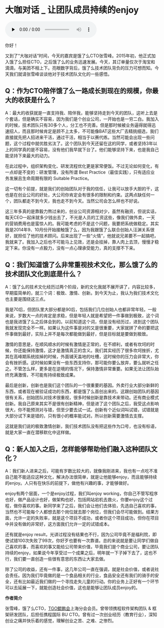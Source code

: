 # 大咖对话 _ 让团队成员持续的enjoy

<audio id="audio" title="大咖对话 | 让团队成员持续的enjoy" controls="" preload="none"><source id="mp3" src="https://static001.geekbang.org/resource/audio/49/ba/49019a7dd693c00c6e9652dee50607ba.mp3"></audio>

你好！

又到了“大咖对话”时间，今天的嘉宾是饿了么CTO张雪峰。2015年初，他正式加入饿了么担任CTO，之后饿了么的业务迅速发展。今天，其订单量仅次于淘宝和滴滴，与美团不相上下。亮眼数字背后，饿了么技术团队背负的压力可想而知。今天我们就请张雪峰谈谈他对于技术团队文化的一些感悟。

## Q：作为CTO陪伴饿了么一路成长到现在的规模，你最大的收获是什么？

A：最大的收获就是一直支持我、陪伴我，能够坚持走到今天的团队，这听上去是个套话，但是确实不容易，因为我们是个创业公司，一开始也是一穷二白。我加入的时候，技术团队只有30多个人，分工也不完善。但是那时候被业务逼得就得迅速招人，而且那时候肯定是顾不上太多，不可能像BAT这些大厂去精挑细选，我们直接就先把人招进来干活，通过干活，相当于以赛代练。当然可能会出现一些问题，这个过程中就优胜劣汰了。这个团队到今天还留在这的同学，或者坚持3年以上的同学真的是不容易，没有他们我早就下台了。他们能够坚持下来，也是我自己能坚持下来最大的动力。

在此过程中，组织架构变化、研发流程优化更是家常便饭。不过无论如何变化，有一点却是不变的：研发管理，没有所谓 Best Practice（最佳实践），只有适应业务发展且生命周期有限的 Suitable Practice。

这一切有个前提，就是我们的创始团队对于我的信任，让我可以放手大胆的干，这也是在创业公司的好处，大公司你肯定会有很多的限制和约束。这两点缺任何一个，团队都走不到今天，我也走不到今天。当然公司会怎么样也不好说。

这三年多真的是靠毅力熬过来的，创业公司资源相对少，虽然有融资，但说实话，每天CEO一起床就多少钱出去了，不光是人员的工资这些，像我们做外卖，一天的营销费用也是蛮惊人的。我可能考虑的不是这个问题，我要把系统做稳定。其实我是2014年9、10月份开始接触饿了么，因为我跟饿了么联合创始人汪渊关系很好，就担任了他的技术顾问。后来出现了一些“火情”，他就说兄弟要不一起搞吧，我就来了。我加入之后也不可能马上见效，还是会挂掉，靠人肉上去顶，慢慢才稳定下来。你没有一点毅力，没有一点心理承受能力，真的支撑不下来。

## Q：我们知道饿了么非常重视技术文化，那么饿了么的技术团队文化到底是什么？

A：饿了么的技术文化经历过两个阶段，新的文化我就不展开讲了，内容比较多，早期蛮简单的，就三个词：极致、激情、创新。到今天为止，我认为我们技术文化也主要是围绕这三点。

我是70后，但团队里大部分都是90后，包括我们几位创始人也都非常年轻。一般来说，岁数大一点的肯定是求稳，但是年轻人就是希望把一件事做到极致，这个词也是我进饿了么之后体会到的。以前知道这个词，但是没有经历过，进到这个团队我就发现完全不一样。如果认为这件事是对的又是很重要，大家就拼了命的要把这件事做到最好，实际上并不是每次都能做到最好，但是目标就是要做到极致。

激情的意思是，在顺风顺水的时候有激情是正常的，在不顺利，或者有坎坷的时候，你还能保持激情，这才是激情真正的含义。我们其实经历了很多坎坷挫折，尤其在高峰期系统挂掉的时候，外面铺天盖地的吐槽，这时候你的压力会非常大，你会有挫折感。这时候如果没有一些东西支持你，那可能你要么放弃，要么就听之任之。不管怎么样，更多是在逆境的情况下，保持激情非常重要。如果无法让团队始终充满激情，不可能有持续极致成果。

最后是创新，创新也是我们这个团队的一个很重要的基因。外卖行业大部分新鲜的东西，或者现在被验证成功的东西，都是饿了么首创出来的。这跟创始团队的基因很有关系，创始团队对技术很重视，很多时候创新是靠技术来带动。还有商业模式创新。我自己原来其实不是很有创新精神，但是进了这个团队之后，我受这点影响很大，你不能预测对与错，但至少要去试一试。创新有个近似词叫试错，试错就是大部分试下来是错的，只有很小的概率能试对。所以创新需要激情去支撑。

这就是我们说的极致激情创新，我们技术团队没有把这些作为口号，也没有标语，就是大家一直在潜移默化中这样做。

## Q：新人加入之后，怎样能够帮助他们融入这种团队文化？

A：我们新人进来之后，可能有岁数比较大的，就像我刚进来，我也有一点吃不准自己能不能适应这种文化，解决办法很简单，就是让他能够enjoy，而且能够持续的enjoy。人只有在快乐的前提下，做他有兴趣的事，才能够做好。

enjoy有两个层面，一个是enjoy过程，我们叫enjoy working，你自己不管写程序也好，做产品设计也好，做架构也好，包括网站宕机去救火，你要enjoy这个过程，做你喜欢的事。新同学来了之后，我们会让他们去体验，先选自己喜欢的事，当然也不可能每个人都想去那个岗位就去那个岗位，但我们会尽可能做到。结果方面，允许一定的失败率，就是这个项目不成功，或者你这个项目成功，但你在项目中并没有做的非常好，这方面我们允许一定的试错成本。

还有就是enjoy result，光讲过程没有结果也不行，因为公司毕竟不是福利院，即使试错100次失败了99次，你好歹也要有一次靠谱。总的来说就是要让同学们做自己喜欢的事，而喜欢的事又能给公司带来价值，毕竟我们是个商业公司，要让团队持续的enjoy，如果说今年享受过一个成果之后，明年就一下子掉下去了，这也不行，我们要一直创造一些很有意思的东西让大家去做。

除了公司的收益，还有一件事，这几年公司一直在强调，就是社会价值，或者说社会责任。因为我们毕竟做的是一个食品相关的行业，食品安全还有我们的骑手的安全，还有比如最近我们做的一个寻找走失儿童的行动。你的业务上正好有一个环节可以去延展一下，就能创造社会价值，这也是能够让团队成员enjoy的。

****作者简介****

张雪峰，饿了么CTO，[TGO鲲鹏会](https://tgo.geekbang.org)上海分会会员。曾带领携程软件架构团队 &amp; 框架研发团队，后担任携程国际 BU CTO。曾有过一次创业经历（教育行业），深知创业之痛并快乐着的感觉，理解创业之苦、之难、之惨烈。


